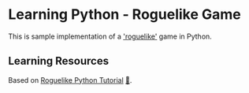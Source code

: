 # Learning Python - Roguelike Game

This is sample implementation of a ['roguelike'](https://pl.wikipedia.org/wiki/Roguelike) game in Python.

## Learning Resources

Based on [Roguelike Python Tutorial](https://youtube.com/playlist?list=PL43PN07AM4J9N2eiVn43s9h7uJgbZH9Gp) [:file_folder:](http://rogueliketutorials.com/).
